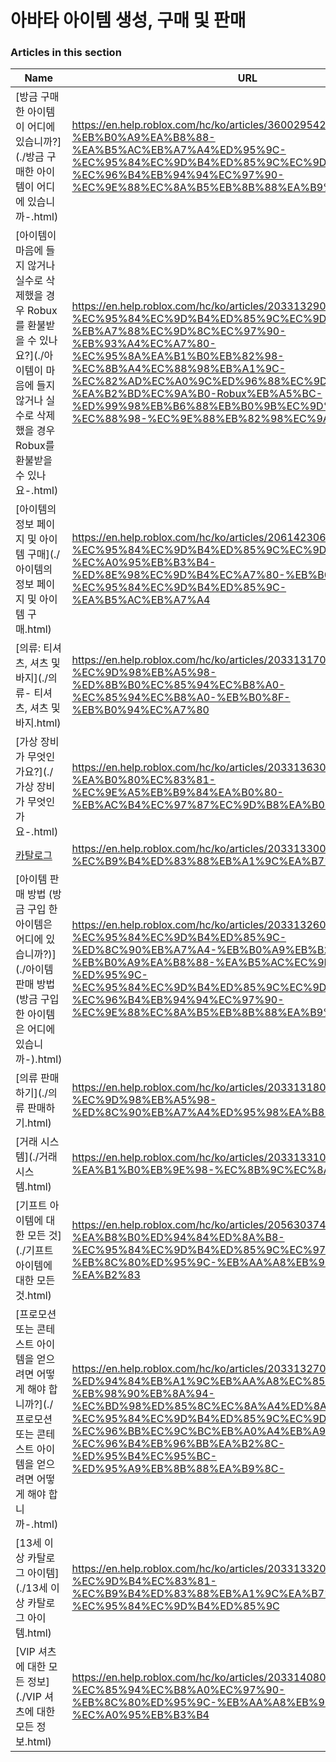 # 아바타 아이템 생성, 구매 및 판매  
### Articles in this section
Name|URL
-|-
[방금 구매한 아이템이 어디에 있습니까?](./방금 구매한 아이템이 어디에 있습니까-.html) |https://en.help.roblox.com/hc/ko/articles/360029542532-%EB%B0%A9%EA%B8%88-%EA%B5%AC%EB%A7%A4%ED%95%9C-%EC%95%84%EC%9D%B4%ED%85%9C%EC%9D%B4-%EC%96%B4%EB%94%94%EC%97%90-%EC%9E%88%EC%8A%B5%EB%8B%88%EA%B9%8C-
[아이템이 마음에 들지 않거나 실수로 삭제했을 경우 Robux를 환불받을 수 있나요?](./아이템이 마음에 들지 않거나 실수로 삭제했을 경우 Robux를 환불받을 수 있나요-.html) |https://en.help.roblox.com/hc/ko/articles/203313290-%EC%95%84%EC%9D%B4%ED%85%9C%EC%9D%B4-%EB%A7%88%EC%9D%8C%EC%97%90-%EB%93%A4%EC%A7%80-%EC%95%8A%EA%B1%B0%EB%82%98-%EC%8B%A4%EC%88%98%EB%A1%9C-%EC%82%AD%EC%A0%9C%ED%96%88%EC%9D%84-%EA%B2%BD%EC%9A%B0-Robux%EB%A5%BC-%ED%99%98%EB%B6%88%EB%B0%9B%EC%9D%84-%EC%88%98-%EC%9E%88%EB%82%98%EC%9A%94-
[아이템의 정보 페이지 및 아이템 구매](./아이템의 정보 페이지 및 아이템 구매.html) |https://en.help.roblox.com/hc/ko/articles/206142306-%EC%95%84%EC%9D%B4%ED%85%9C%EC%9D%98-%EC%A0%95%EB%B3%B4-%ED%8E%98%EC%9D%B4%EC%A7%80-%EB%B0%8F-%EC%95%84%EC%9D%B4%ED%85%9C-%EA%B5%AC%EB%A7%A4
[의류: 티셔츠, 셔츠 및 바지](./의류- 티셔츠, 셔츠 및 바지.html) |https://en.help.roblox.com/hc/ko/articles/203313170-%EC%9D%98%EB%A5%98-%ED%8B%B0%EC%85%94%EC%B8%A0-%EC%85%94%EC%B8%A0-%EB%B0%8F-%EB%B0%94%EC%A7%80
[가상 장비가 무엇인가요?](./가상 장비가 무엇인가요-.html) |https://en.help.roblox.com/hc/ko/articles/203313630-%EA%B0%80%EC%83%81-%EC%9E%A5%EB%B9%84%EA%B0%80-%EB%AC%B4%EC%97%87%EC%9D%B8%EA%B0%80%EC%9A%94-
[카탈로그](./카탈로그.html) |https://en.help.roblox.com/hc/ko/articles/203313300-%EC%B9%B4%ED%83%88%EB%A1%9C%EA%B7%B8
[아이템 판매 방법 (방금 구입 한 아이템은 어디에 있습니까?)](./아이템 판매 방법 (방금 구입 한 아이템은 어디에 있습니까-).html) |https://en.help.roblox.com/hc/ko/articles/203313260-%EC%95%84%EC%9D%B4%ED%85%9C-%ED%8C%90%EB%A7%A4-%EB%B0%A9%EB%B2%95-%EB%B0%A9%EA%B8%88-%EA%B5%AC%EC%9E%85-%ED%95%9C-%EC%95%84%EC%9D%B4%ED%85%9C%EC%9D%80-%EC%96%B4%EB%94%94%EC%97%90-%EC%9E%88%EC%8A%B5%EB%8B%88%EA%B9%8C-
[의류 판매하기](./의류 판매하기.html) |https://en.help.roblox.com/hc/ko/articles/203313180-%EC%9D%98%EB%A5%98-%ED%8C%90%EB%A7%A4%ED%95%98%EA%B8%B0
[거래 시스템](./거래 시스템.html) |https://en.help.roblox.com/hc/ko/articles/203313310-%EA%B1%B0%EB%9E%98-%EC%8B%9C%EC%8A%A4%ED%85%9C
[기프트 아이템에 대한 모든 것](./기프트 아이템에 대한 모든 것.html) |https://en.help.roblox.com/hc/ko/articles/205630374-%EA%B8%B0%ED%94%84%ED%8A%B8-%EC%95%84%EC%9D%B4%ED%85%9C%EC%97%90-%EB%8C%80%ED%95%9C-%EB%AA%A8%EB%93%A0-%EA%B2%83
[프로모션 또는 콘테스트 아이템을 얻으려면 어떻게 해야 합니까?](./프로모션 또는 콘테스트 아이템을 얻으려면 어떻게 해야 합니까-.html) |https://en.help.roblox.com/hc/ko/articles/203313270-%ED%94%84%EB%A1%9C%EB%AA%A8%EC%85%98-%EB%98%90%EB%8A%94-%EC%BD%98%ED%85%8C%EC%8A%A4%ED%8A%B8-%EC%95%84%EC%9D%B4%ED%85%9C%EC%9D%84-%EC%96%BB%EC%9C%BC%EB%A0%A4%EB%A9%B4-%EC%96%B4%EB%96%BB%EA%B2%8C-%ED%95%B4%EC%95%BC-%ED%95%A9%EB%8B%88%EA%B9%8C-
[13세 이상 카탈로그 아이템](./13세 이상 카탈로그 아이템.html) |https://en.help.roblox.com/hc/ko/articles/203313320-13%EC%84%B8-%EC%9D%B4%EC%83%81-%EC%B9%B4%ED%83%88%EB%A1%9C%EA%B7%B8-%EC%95%84%EC%9D%B4%ED%85%9C
[VIP 셔츠에 대한 모든 정보](./VIP 셔츠에 대한 모든 정보.html) |https://en.help.roblox.com/hc/ko/articles/203314080-VIP-%EC%85%94%EC%B8%A0%EC%97%90-%EB%8C%80%ED%95%9C-%EB%AA%A8%EB%93%A0-%EC%A0%95%EB%B3%B4